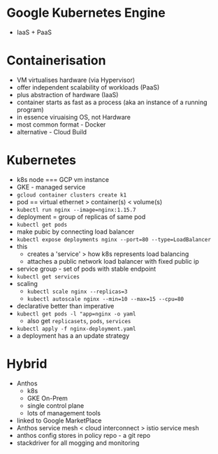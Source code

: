 # Google Kubernetes Engine
* IaaS + PaaS

# Containerisation
* VM virtualises hardware (via Hypervisor)
* offer independent scalability of workloads (PaaS)
* plus abstraction of hardware (IaaS)
* container starts as fast as a process (aka an instance of a running program)
* in essence viruaising OS, not Hardware
* most common format - Docker
* alternative - Cloud Build

# Kubernetes
* k8s node === GCP vm instance
* GKE - managed service
* `gcloud container clusters create k1`
* pod == virtual ethernet > container(s) < volume(s)
* `kubectl run nginx --image=nginx:1.15.7`
* deployment = group of replicas of same pod
* `kubectl get pods`
* make pubic by connecting load balancer
* `kubectl expose deployments nginx --port=80 --type=LoadBalancer`
* this
  * creates a 'service' > how k8s represents load balancing
  * attaches a public network load balancer with fixed public ip
* service group - set of pods with stable endpoint
* `kubectl get services`
* scaling
  * `kubectl scale nginx --replicas=3`
  * `kubectl autoscale nginx --min=10 --max=15 --cpu=80`
* declarative better than imperative
* `kubectl get pods -l "app=nginx -o yaml`
  * also get `replicasets`, `pods`, `services`
* `kubectl apply -f nginx-deployment.yaml`
* a deployment has a an update strategy

# Hybrid
* Anthos
  * k8s
  * GKE On-Prem
  * single control plane
  * lots of management tools
* linked to Google MarketPlace
* Anthos service mesh < cloud interconnect > istio service mesh
* anthos config stores in policy repo - a git repo
* stackdriver for all mogging and monitoring
